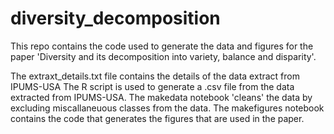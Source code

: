 # diversity_decomposition

This repo contains the code used to generate the data and figures for the paper 'Diversity and its decomposition into variety, balance and disparity'.

The extraxt_details.txt file contains the details of the data extract from IPUMS-USA 
The R script is used to generate a .csv file from the data extracted from IPUMS-USA. 
The makedata notebook 'cleans' the data by excluding miscallaneuous classes from the data.
The makefigures notebook contains the code that generates the figures that are used in the paper. 
